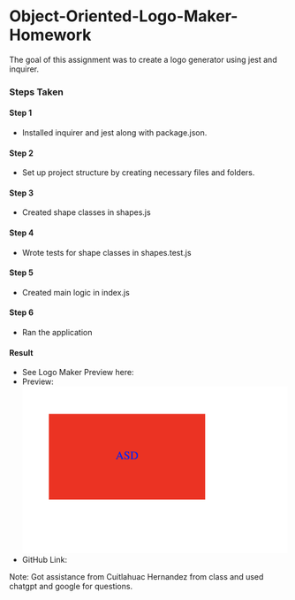 # Object-Oriented-Logo-Maker-Homework
The goal of this assignment was to create a logo generator using jest and inquirer.

### Steps Taken

#### Step 1 
- Installed inquirer and jest along with package.json.

#### Step 2
- Set up project structure by creating necessary files and folders.

#### Step 3
- Created shape classes in shapes.js

#### Step 4
- Wrote tests for shape classes in shapes.test.js

#### Step 5
- Created main logic in index.js

#### Step 6
- Ran the application

#### Result
- See Logo Maker Preview here:
- Preview: ![Object-Oriented-Logo-Maker](<Images/Screenshot 2023-12-28 at 12.07.54 AM.png>)
- GitHub Link: 


Note: Got assistance from Cuitlahuac Hernandez from class and used chatgpt and google for questions.